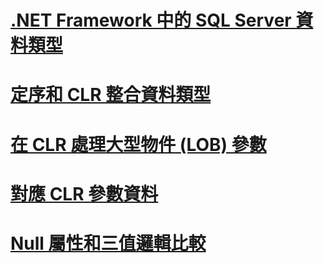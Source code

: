 # [.NET Framework 中的 SQL Server 資料類型](sql-server-data-types-in-the-net-framework.md)
# [定序和 CLR 整合資料類型](collation-and-clr-integration-data-types.md)
# [在 CLR 處理大型物件 (LOB) 參數](handling-large-object-lob-parameters-in-the-clr.md)
# [對應 CLR 參數資料](mapping-clr-parameter-data.md)
# [Null 屬性和三值邏輯比較](nullability-and-three-value-logic-comparisons.md)

